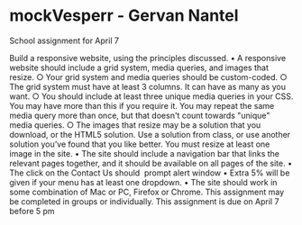 # mockVesperr - Gervan Nantel
School assignment for April 7

Build a responsive website, using the principles discussed.
	• A responsive website should include a grid system, media queries, and images that resize.
		○ Your grid system and media queries should be custom-coded.
		○ The grid system must have at least 3 columns. It can have as many as you want.
		○ You should include at least three unique media queries in your CSS. You may have more than this if you require it. You may repeat the same media query more than once, but that doesn't count towards "unique" media queries.
		○ The images that resize may be a solution that you download, or the HTML5 solution. Use a solution from class, or use another solution you’ve found that you like better. You must resize at least one image in the site.
	• The site should include a navigation bar that links the relevant pages together, and it should be available on all pages of the site.
	• The click on the Contact Us should  prompt alert window
	• Extra 5% will be given if your menu has at least one dropdown.
	• The site should work in some combination of Mac or PC, Firefox or Chrome.
This assignment may be completed in groups or individually.
This assignment is due on April 7 before 5 pm
